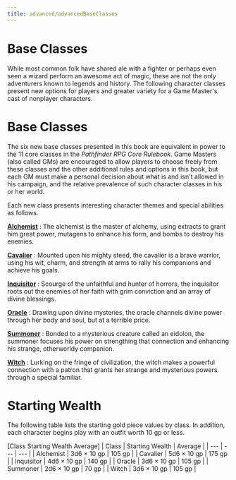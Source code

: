 ```yaml
---
title: advanced/advancedBaseClasses
---
```

# Base Classes

While most common folk have shared ale with a fighter or perhaps even seen a wizard perform an awesome act of magic, these are not the only adventurers known to legends and history. The following character classes present new options for players and greater variety for a Game Master's cast of nonplayer characters.

# Base Classes

The six new base classes presented in this book are equivalent in power to the 11 core classes in the _Pathfinder RPG Core Rulebook_. Game Masters (also called GMs) are encouraged to allow players to choose freely from these classes and the other additional rules and options in this book, but each GM must make a personal decision about what is and isn't allowed in his campaign, and the relative prevalence of such character classes in his or her world.

Each new class presents interesting character themes and special abilities as follows.

**[Alchemist](baseClasses/alchemist)** : The alchemist is the master of alchemy, using extracts to grant him great power, mutagens to enhance his form, and bombs to destroy his enemies.

**[Cavalier](baseClasses/cavalier)** : Mounted upon his mighty steed, the cavalier is a brave warrior, using his wit, charm, and strength at arms to rally his companions and achieve his goals.

**[Inquisitor](baseClasses/inquisitor)** : Scourge of the unfaithful and hunter of horrors, the inquisitor roots out the enemies of her faith with grim conviction and an array of divine blessings.

**[Oracle](baseClasses/oracle)** : Drawing upon divine mysteries, the oracle channels divine power through her body and soul, but at a terrible price.

**[Summoner](baseClasses/summoner)** : Bonded to a mysterious creature called an eidolon, the summoner focuses his power on strengthing that connection and enhancing his strange, otherworldy companion.

**[Witch](baseClasses/witch)** : Lurking on the fringe of civilization, the witch makes a powerful connection with a patron that grants her strange and mysterious powers through a special familiar.

# Starting Wealth

The following table lists the starting gold piece values by class. In addition, each character begins play with an outfit worth 10 gp or less.

[Class Starting Wealth Average]
| Class | Starting Wealth | Average |
| --- | --- | --- |
| Alchemist | 3d6 × 10 gp | 105 gp |
| Cavalier | 5d6 × 10 gp | 175 gp |
| Inquisitor | 4d6 × 10 gp | 140 gp |
| Oracle | 3d6 × 10 gp | 105 gp |
| Summoner | 2d6 × 10 gp | 70 gp |
| Witch | 3d6 × 10 gp | 105 gp |

